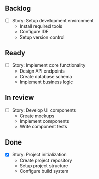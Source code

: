 ## Backlog

- [ ] Story: Setup development environment
  - Install required tools
  - Configure IDE
  - Setup version control

## Ready

- [ ] Story: Implement core functionality
  - Design API endpoints
  - Create database schema
  - Implement business logic

## In review

- [ ] Story: Develop UI components
  - Create mockups
  - Implement components
  - Write component tests

## Done

- [x] Story: Project initialization
  - Create project repository
  - Setup project structure
  - Configure build system